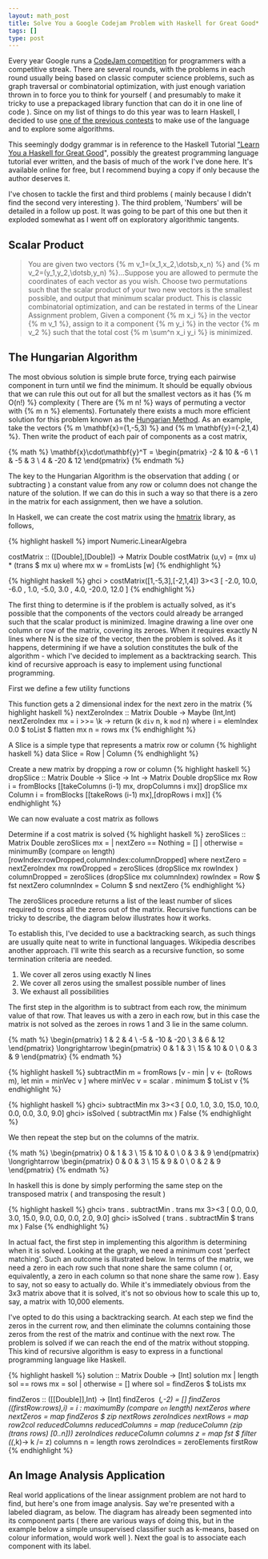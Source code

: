 ```yaml
---
layout: math_post
title: Solve You a Google Codejam Problem with Haskell for Great Good*
tags: []
type: post
---
```

Every year Google runs a [CodeJam competition](http://code.google.com/codejam/ "Google CodeJam") for programmers with a competitive streak. There are several rounds, with the problems in each round usually being based on classic computer science problems, such as graph traversal or combinatorial optimization, with just enough variation thrown in to force you to think for yourself ( and presumably to make it tricky to use a prepackaged library function that can do it in one line of code ). Since on my list of things to do this year was to learn Haskell, I decided to use [one of the previous contests](http://code.google.com/codejam/contest/32016/dashboard#s=p0 "Google CodeJame 2008, Round 1") to make use of the language and to explore some algorithms.

This seemingly dodgy grammar is in reference to the Haskell Tutorial <a href="http://learnyouahaskell.com/" target="_blank">"Learn You a Haskell for Great Good</a>", possibly the greatest programming language tutorial ever written, and the basis of much of the work I've done here. It's available online for free, but I recommend buying a copy if only because the author deserves it.

I've chosen to tackle the first and third problems ( mainly because I didn't find the second very interesting ). The third problem, 'Numbers' will be detailed in a follow up post. It was going to be part of this one but then it exploded somewhat as I went off on exploratory algorithmic tangents.

Scalar Product
--------------
>You are given two vectors {% m v_1=(x_1,x_2,\dotsb,x_n) %} and {% m v_2=(y_1,y_2,\dotsb,y_n) %}...Suppose you are allowed to permute the coordinates of each vector as you wish. Choose two permutations such that the scalar product of your two new vectors is the smallest possible, and output that minimum scalar product.
This is classic combinatorial optimization, and can be restated in terms of the Linear Assignment problem,
>Given a component {% m x_i %} in the vector {% m v_1 %}, assign to it a component {% m y_i %} in the vector {% m v_2 %} such that the total cost {% m \sum^n x_i y_i %} is minimized.

The Hungarian Algorithm
-----------------------
The most obvious solution is simple brute force, trying each pairwise component in turn until we find the minimum. It should be equally obvious that we can rule this out out for all but the smallest vectors as it has {% m O(n!) %} complexity ( There are {% m n! %} ways of permuting a vector with {% m n %} elements). Fortunately there exists a much more efficient solution for this problem known as the <a title="Hungarian Algorithm from Wikipedia" href="http://en.wikipedia.org/wiki/Hungarian_algorithm" target="_blank">Hungarian Method</a>. As an example, take the vectors {% m \mathbf{x}=(1,-5,3) %} and {% m \mathbf{y}=(-2,1,4) %}. Then write the product of each pair of components as a cost matrix,

{% math %}
\mathbf{x}\cdot\mathbf{y}^T =
\begin{pmatrix}
-2 & 10 & -6 \\
1 & -5 & 3 \\
4 & -20 & 12
\end{pmatrix}
{% endmath %}

The key to the Hungarian Algorithm is the observation that adding ( or subtracting ) a constant value from any row or column does not change the nature of the solution. If we can do this in such a way so that there is a zero in the matrix for each assignment, then we have a solution.

In Haskell, we can create the cost matrix using the <a title="hmatrix 0.14" href="http://hackage.haskell.org/package/hmatrix-0.14.1.0" target="_blank">hmatrix</a> library, as follows,

{% highlight haskell %}
import Numeric.LinearAlgebra

costMatrix :: ([Double],[Double]) -> Matrix Double
costMatrix (u,v) = (mx u) * (trans $ mx u)
    where mx w = fromLists [w]
{% endhighlight %}


{% highlight haskell %}
ghci > costMatrix([1,-5,3],[-2,1,4])
3><3
[ -2.0, 10.0, -6.0
,  1.0, -5.0, 3.0
, 4.0, -20.0, 12.0 ]
{% endhighlight %}

The first thing to determine is if the problem is actually solved, as it's possible that the components of the vectors could already be arranged such that the scalar product is minimized. Imagine drawing a line over one column or row of the matrix, covering its zeroes. When it requires exactly N lines where N is the size of the vector, then the problem is solved. As it happens, determining if we have a solution constitutes the bulk of the algorithm - which I've decided to implement as a backtracking search. This kind of recursive approach is easy to implement using functional programming.

First we define a few utility functions

This function gets a 2 dimensional index for the next zero in the matrix
{% highlight haskell %}
nextZeroIndex :: Matrix Double -> Maybe (Int,Int)
nextZeroIndex mx = i >>= \k -> return (k `div` n, k `mod` n)
  where i = elemIndex 0.0 $ toList $ flatten mx
        n = rows mx
{% endhighlight %}

A Slice is a simple type that represents a matrix row or column
{% highlight haskell %}
data Slice = Row | Column
{% endhighlight %}

Create a new matrix by dropping a row or column
{% highlight haskell %}
dropSlice :: Matrix Double -> Slice -> Int -> Matrix Double
dropSlice mx Row i = fromBlocks [[takeColumns (i-1) mx, dropColumns i mx]]
dropSlice mx Column i = fromBlocks [[takeRows (i-1) mx],[dropRows i mx]]
{% endhighlight %}

We can now evaluate a cost matrix as follows

Determine if a cost matrix is solved
{% highlight haskell %}
zeroSlices :: Matrix Double 
zeroSlices mx = 
  | nextZero == Nothing = []
  | otherwise = minimumBy (compare `on` length) [rowIndex:rowDropped,columnIndex:columnDropped]
  where nextZero = nextZeroIndex mx
        rowDropped = zeroSlices (dropSlice mx rowIndex )
        columnDropped = zeroSlices (dropSlice mx columnIndex)
        rowIndex = Row $ fst nextZero
        columnIndex = Column $ snd nextZero
{% endhighlight %}

The zeroSlices procedure returns a list of the least number of slices required to cross all the zeros out of the matrix. Recursive functions can be tricky to describe, the diagram below illustrates how it works.

To establish this, I've decided to use a backtracking search, as such things are usually quite neat to write in functional languages. Wikipedia describes another approach. I'll write this search as a recursive function, so some termination criteria are needed.
<ol>
	<li>We cover all zeros using exactly N lines</li>
	<li>We cover all zeros using the smallest possible number of lines</li>
	<li>We exhaust all possibilities</li>
</ol>
The first step in the algorithm is to subtract from each row, the minimum value of that row. That leaves us with a zero in each row, but in this case the matrix is not solved as the zeroes in rows 1 and 3 lie in the same column.

{% math %}
 \begin{pmatrix}
 1 & 2 & 4 \\
 -5 & -10 & -20 \\
 3 & 6 & 12
 \end{pmatrix}
 \longrightarrow
 \begin{pmatrix}
 0 & 1 & 3 \\
 15 & 10 & 0 \\
 0 & 3 & 9
 \end{pmatrix}
{% endmath %}

{% highlight haskell %}
subtractMin m = fromRows [v - min | v &lt;- (toRows m), let min = minVec v ]
    where minVec v = scalar . minimum $ toList v
{% endhighlight %}

{% highlight haskell %}
ghci&gt; subtractMin mx
3&gt;&lt;3
[ 0.0,  1.0,  3.0,
 15.0, 10.0, 0.0,
  0.0,  3.0, 9.0]
ghci&gt; isSolved ( subtractMin mx )
False
{% endhighlight %}

We then repeat the step but on the columns of the matrix.

{% math %}
\begin{pmatrix}
0 &amp; 1 &amp; 3 \\
15 &amp; 10 &amp; 0 \\
0 &amp; 3 &amp; 9
\end{pmatrix}
\longrightarrow
\begin{pmatrix}
0 &amp; 0 &amp; 3 \\
15 &amp; 9 &amp; 0 \\
0 &amp; 2 &amp; 9
\end{pmatrix}
{% endmath %}

In haskell this is done by simply performing the same step on the transposed matrix ( and transposing the result )

{% highlight haskell %}
ghci&gt; trans . subtractMin . trans mx
3&gt;&lt;3
[ 0.0,  0.0,  3.0,
 15.0, 9.0, 0.0,
  0.0,  2.0, 9.0]
ghci&gt; isSolved ( trans . subtractMin $ trans mx )
False
{% endhighlight %}

In actual fact, the first step in implementing this algorithm is determining when it is solved. Looking at the graph, we need a minimum cost 'perfect matching'. Such an outcome is illustrated below. In terms of the matrix, we need a zero in each row such that none share the same column ( or, equivalently, a zero in each column so that none share the same row ). Easy to say, not so easy to actually do. While it's immediately obvious from the 3x3 matrix above that it is solved, it's not so obvious how to scale this up to, say, a matrix with 10,000 elements.

I've opted to do this using a backtracking search. At each step we find the zeros in the current row, and then eliminate the columns containing those zeros from the rest of the matrix and continue with the next row. The problem is solved if we can reach the end of the matrix without stopping. This kind of recursive algorithm is easy to express in a functional programming language like Haskell.

{% highlight haskell %}
solution :: Matrix Double -&gt; [Int]
solution mx
  | length sol == rows mx = sol
  | otherwise = []
  where sol = findZeros $ toLists mx

findZeros :: ([[Double]],Int) -&gt; [Int]
findZeros  (_,-2) = []
findZeros ((firstRow:rows),i) = i : maximumBy (compare `on` length) nextZeros
  where nextZeros = map findZeros $ zip nextRows zeroIndices
        nextRows = map row2col reducedColumns
        reducedColumns = map (reduceColumn (zip (trans rows) [0..n])) zeroIndices
        reduceColumn columns z = map fst $ filter (\(_,k)-&gt; k /= z) columns
        n = length rows
        zeroIndices = zeroElements firstRow
{% endhighlight %}
<h2>An Image Analysis Application</h2>
Real world applications of the linear assignment problem are not hard to find, but here's one from image analysis. Say we're presented with a labeled diagram, as below. The diagram has already been segmented into its component parts ( there are various ways of doing this, but in the example below a simple unsupervised classifier such as k-means, based on colour information, would work well ). Next the goal is to associate each component with its label.
